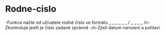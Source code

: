 # Rodne-cislo
-Funkce načte od uživatele rodné číslo ve formátu _ _ _ _ _ _ / _ _ _ _
/n-Zkontroluje jeslti je číslo zadané zprávně
-/n-Zjistí datum narození a pohlaví
